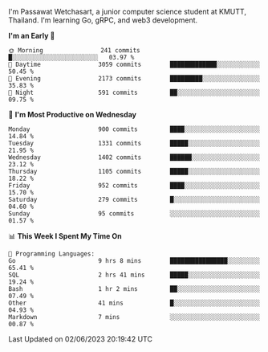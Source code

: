 
I'm Passawat Wetchasart, a junior computer science student at KMUTT, Thailand. I'm learning Go, gRPC, and web3 development.



<!--START_SECTION:waka-->
**I'm an Early 🐤** 

```text
🌞 Morning                241 commits         █░░░░░░░░░░░░░░░░░░░░░░░░   03.97 % 
🌆 Daytime                3059 commits        █████████████░░░░░░░░░░░░   50.45 % 
🌃 Evening                2173 commits        █████████░░░░░░░░░░░░░░░░   35.83 % 
🌙 Night                  591 commits         ██░░░░░░░░░░░░░░░░░░░░░░░   09.75 % 
```
📅 **I'm Most Productive on Wednesday** 

```text
Monday                   900 commits         ████░░░░░░░░░░░░░░░░░░░░░   14.84 % 
Tuesday                  1331 commits        █████░░░░░░░░░░░░░░░░░░░░   21.95 % 
Wednesday                1402 commits        ██████░░░░░░░░░░░░░░░░░░░   23.12 % 
Thursday                 1105 commits        █████░░░░░░░░░░░░░░░░░░░░   18.22 % 
Friday                   952 commits         ████░░░░░░░░░░░░░░░░░░░░░   15.70 % 
Saturday                 279 commits         █░░░░░░░░░░░░░░░░░░░░░░░░   04.60 % 
Sunday                   95 commits          ░░░░░░░░░░░░░░░░░░░░░░░░░   01.57 % 
```


📊 **This Week I Spent My Time On** 

```text
💬 Programming Languages: 
Go                       9 hrs 8 mins        ████████████████░░░░░░░░░   65.41 % 
SQL                      2 hrs 41 mins       █████░░░░░░░░░░░░░░░░░░░░   19.24 % 
Bash                     1 hr 2 mins         ██░░░░░░░░░░░░░░░░░░░░░░░   07.49 % 
Other                    41 mins             █░░░░░░░░░░░░░░░░░░░░░░░░   04.93 % 
Markdown                 7 mins              ░░░░░░░░░░░░░░░░░░░░░░░░░   00.87 % 
```


 Last Updated on 02/06/2023 20:19:42 UTC
<!--END_SECTION:waka-->

<!--
**markpassawat/markpassawat** is a ✨ _special_ ✨ repository because its `README.md` (this file) appears on your GitHub profile.

Here are some ideas to get you started:

- 🔭 I’m currently working on ...
- 🌱 I’m currently learning ...
- 👯 I’m looking to collaborate on ...
- 🤔 I’m looking for help with ...
- 💬 Ask me about ...
- 📫 How to reach me: ...
- 😄 Pronouns: He/Him
- ⚡ Fun fact: ...
-->
